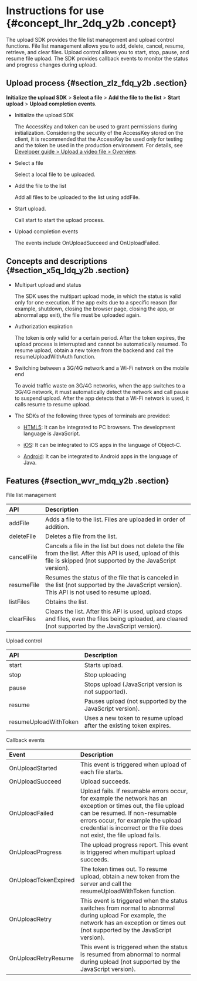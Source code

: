 # Instructions for use {#concept_lhr_2dq_y2b .concept}

The upload SDK provides the file list management and upload control functions. File list management allows you to add, delete, cancel, resume, retrieve, and clear files. Upload control allows you to start, stop, pause, and resume file upload. The SDK provides callback events to monitor the status and progress changes during upload.

## Upload process {#section_zlz_fdq_y2b .section}

**Initialize the upload SDK** \> **Select a file** \> **Add the file to the list** \> **Start upload** \> **Upload completion events**.

-   Initialize the upload SDK

    The AccessKey and token can be used to grant permissions during initialization. Considering the security of the AccessKey stored on the client, it is recommended that the AccessKey be used only for testing and the token be used in the production environment. For details, see [Developer guide \> Upload a video file \> Overview](https://help.aliyun.com/document_detail/42615.html).

-   Select a file

    Select a local file to be uploaded.

-   Add the file to the list

    Add all files to be uploaded to the list using addFile.

-   Start upload.

    Call start to start the upload process.

-   Upload completion events

    The events include OnUploadSucceed and OnUploadFailed.


## Concepts and descriptions {#section_x5q_ldq_y2b .section}

-   Multipart upload and status

    The SDK uses the multipart upload mode, in which the status is valid only for one execution. If the app exits due to a specific reason \(for example, shutdown, closing the browser page, closing the app, or abnormal app exit\), the file must be uploaded again.

-   Authorization expiration

    The token is only valid for a certain period. After the token expires, the upload process is interrupted and cannot be automatically resumed. To resume upload, obtain a new token from the backend and call the resumeUploadWithAuth function.

-   Switching between a 3G/4G network and a Wi-Fi network on the mobile end

    To avoid traffic waste on 3G/4G networks, when the app switches to a 3G/4G network, it must automatically detect the network and call pause to suspend upload. After the app detects that a Wi-Fi network is used, it calls resume to resume upload.

-   The SDKs of the following three types of terminals are provided:

    -   [HTML5](https://help.aliyun.com/document_detail/48471.html): It can be integrated to PC browsers. The development language is JavaScript.

    -   [iOS](https://help.aliyun.com/document_detail/48473.html): It can be integrated to iOS apps in the language of Object-C.

    -   [Android](https://help.aliyun.com/document_detail/48474.html): It can be integrated to Android apps in the language of Java.


## Features {#section_wvr_mdq_y2b .section}

File list management

|API|Description|
|:--|:----------|
|addFile|Adds a file to the list. Files are uploaded in order of addition.|
|deleteFile|Deletes a file from the list.|
|cancelFile|Cancels a file in the list but does not delete the file from the list. After this API is used, upload of this file is skipped \(not supported by the JavaScript version\).|
|resumeFile|Resumes the status of the file that is canceled in the list \(not supported by the JavaScript version\). This API is not used to resume upload.|
|listFiles|Obtains the list.|
|clearFiles|Clears the list. After this API is used, upload stops and files, even the files being uploaded, are cleared \(not supported by the JavaScript version\).|

Upload control

|API|Description|
|:--|:----------|
|start|Starts upload.|
|stop|Stop uploading|
|pause|Stops upload \(JavaScript version is not supported\).|
|resume|Pauses upload \(not supported by the JavaScript version\).|
|resumeUploadWithToken|Uses a new token to resume upload after the existing token expires.|

Callback events

|Event|Description|
|:----|:----------|
|OnUploadStarted|This event is triggered when upload of each file starts.|
|OnUploadSucceed|Upload succeeds.|
|OnUploadFailed|Upload fails. If resumable errors occur, for example the network has an exception or times out, the file upload can be resumed. If non-resumable errors occur, for example the upload credential is incorrect or the file does not exist, the file upload fails.|
|OnUploadProgress|The upload progress report. This event is triggered when multipart upload succeeds.|
|OnUploadTokenExpired|The token times out. To resume upload, obtain a new token from the server and call the resumeUploadWithToken function.|
|OnUploadRetry|This event is triggered when the status switches from normal to abnormal during upload For example, the network has an exception or times out \(not supported by the JavaScript version\).|
|OnUploadRetryResume|This event is triggered when the status is resumed from abnormal to normal during upload \(not supported by the JavaScript version\).|

